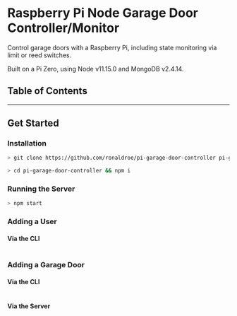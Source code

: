 # Raspberry Pi Node Garage Door Controller/Monitor

Control garage doors with a Raspberry Pi, including state monitoring via limit or reed switches.

Built on a Pi Zero, using Node v11.15.0 and MongoDB v2.4.14.

## Table of Contents



---------------------

## Get Started

### Installation

```bash
> git clone https://github.com/ronaldroe/pi-garage-door-controller pi-garage-door-controller

> cd pi-garage-door-controller && npm i
```

### Running the Server

```bash
> npm start
```

### Adding a User

#### Via the CLI

```bash

```

### Adding a Garage Door

#### Via the CLI

```bash

```

#### Via the Server

```json

```

